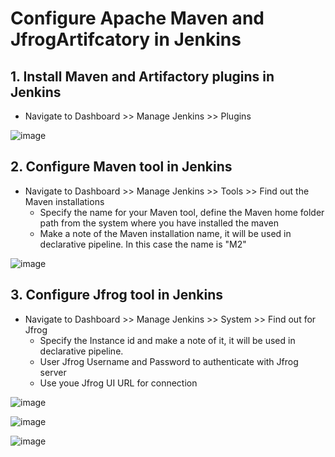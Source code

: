 # Configure Apache Maven and JfrogArtifcatory in Jenkins

## 1. Install Maven and Artifactory plugins in Jenkins

 - Navigate to Dashboard >> Manage Jenkins >> Plugins

![image](https://github.com/anand40090/Jfrog-Jenkins-Intigration/assets/32446706/4d6f7aa7-28e6-446e-a906-e4c5b0f83e7f)


## 2. Configure Maven tool in Jenkins 

- Navigate to Dashboard >> Manage Jenkins >> Tools >> Find out the Maven installations
   - Specify the name for your Maven tool, define the Maven home folder path from the system where you have installed the maven
   - Make a note of the Maven installation name, it will be used in declarative pipeline. In this case the name is "M2"

![image](https://github.com/anand40090/Jfrog-Jenkins-Intigration/assets/32446706/dac9b049-fa98-4324-898c-9066617d46b4)

## 3. Configure Jfrog tool in Jenkins 

- Navigate to Dashboard >> Manage Jenkins >> System >> Find out for Jfrog
  - Specify the Instance id and make a note of it, it will be used in declarative pipeline.
  - User Jfrog Username and Password to authenticate with Jfrog server
  - Use youe Jfrog UI URL for connection 

![image](https://github.com/anand40090/Jfrog-Jenkins-Intigration/assets/32446706/9661d6a5-28b8-487f-befc-338452b06d16)

![image](https://github.com/anand40090/Jfrog-Jenkins-Intigration/assets/32446706/2790e961-30af-47b5-9bba-d6edc033fe55)

![image](https://github.com/anand40090/Jfrog-Jenkins-Intigration/assets/32446706/7ead7944-787f-434d-a415-89fc137a255e)




